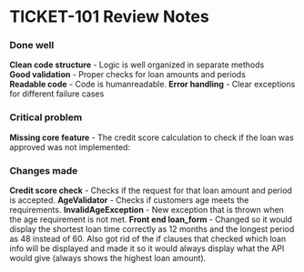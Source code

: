 # TICKET-101 Review Notes

### Done well

**Clean code structure** - Logic is well organized in separate methods  
**Good validation** - Proper checks for loan amounts and periods  
**Readable code** - Code is humanreadable.
**Error handling** - Clear exceptions for different failure cases

### Critical problem

**Missing core feature** - The credit score calculation to check if the loan was approved was not implemented:



### Changes made

**Credit score check** - Checks if the request for that loan amount and period is accepted.
**AgeValidator** - Checks if customers age meets the requirements.
**InvalidAgeException** - New exception that is thrown when the age requirement is not met.
**Front end loan_form** - Changed so it would display the shortest loan time correctly as 12 months and the
longest period as 48 instead of 60. Also got rid of the if clauses that checked which loan info will be displayed
and made it so it would always display what the API would give (always shows the highest loan amount).
